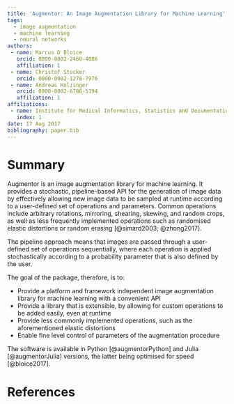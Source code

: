 ```yaml
---
title: 'Augmentor: An Image Augmentation Library for Machine Learning'
tags:
  - image augmentation
  - machine learning
  - neural networks
authors:
 - name: Marcus D Bloice
   orcid: 0000-0002-2468-4086
   affiliation: 1
 - name: Christof Stocker
   orcid: 0000-0002-1276-7976 
 - name: Andreas Holzinger
   orcid: 0000-0002-6786-5194
   affiliation: 1
affiliations:
 - name: Institute for Medical Informatics, Statistics and Documentation, Medical University of Graz, Austria
   index: 1
date: 17 Aug 2017
bibliography: paper.bib
---
```


# Summary

Augmentor is an image augmentation library for machine learning. It provides a stochastic, pipeline-based API for the generation of image data by effectively allowing new image data to be sampled at runtime according to a user-defined set of operations and parameters. Common operations include arbitrary rotations, mirroring, shearing, skewing, and random crops, as well as less frequently implemented operations such as randomised elastic distortions or random erasing [@simard2003; @zhong2017].

The pipeline approach means that images are passed through a user-defined set of operations sequentially, where each operation is applied stochastically according to a probability parameter that is also defined by the user.

The goal of the package, therefore, is to:

- Provide a platform and framework independent image augmentation library for machine learning with a convenient API
- Provide a library that is extensible, by allowing for custom operations to be added easily, even at runtime
- Provide less commonly implemented operations, such as the aforementioned elastic distortions
- Enable fine level control of parameters of the augmentation procedure

The software is available in Python [@augmentorPython] and Julia [@augmentorJulia] versions, the latter being optimised for speed [@bloice2017].

# References
